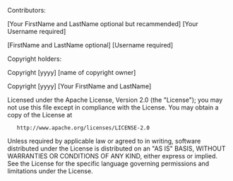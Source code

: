 Contributors:

[Your FirstName and LastName optional but recammended] [Your Username required]

[FirstName and LastName optional] [Username required]

Copyright holders:

Copyright [yyyy] [name of copyright owner]

Copyright [yyyy] [Your FirstName and LastName]

   Licensed under the Apache License, Version 2.0 (the "License");
   you may not use this file except in compliance with the License.
   You may obtain a copy of the License at

       http://www.apache.org/licenses/LICENSE-2.0

   Unless required by applicable law or agreed to in writing, software
   distributed under the License is distributed on an "AS IS" BASIS,
   WITHOUT WARRANTIES OR CONDITIONS OF ANY KIND, either express or implied.
   See the License for the specific language governing permissions and
   limitations under the License.
